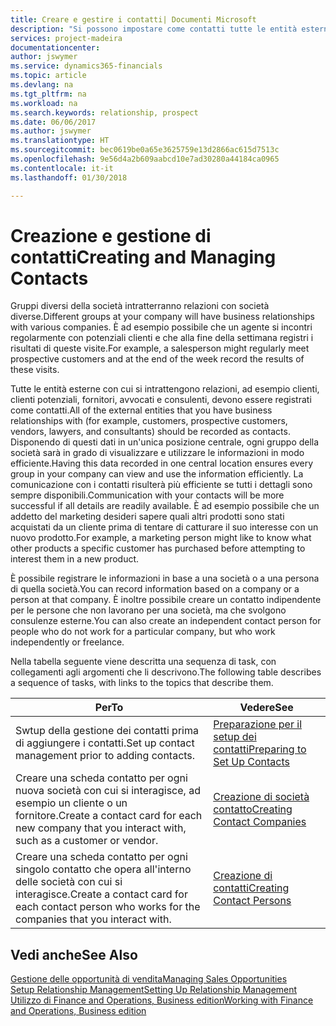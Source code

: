 ```yaml
---
title: Creare e gestire i contatti| Documenti Microsoft
description: "Si possono impostare come contatti tutte le entità esterne con cui si ha una relazione d'affari, ad esempio prospetti, clienti, fornitori e consulenti."
services: project-madeira
documentationcenter: 
author: jswymer
ms.service: dynamics365-financials
ms.topic: article
ms.devlang: na
ms.tgt_pltfrm: na
ms.workload: na
ms.search.keywords: relationship, prospect
ms.date: 06/06/2017
ms.author: jswymer
ms.translationtype: HT
ms.sourcegitcommit: bec0619be0a65e3625759e13d2866ac615d7513c
ms.openlocfilehash: 9e56d4a2b609aabcd10e7ad30280a44184ca0965
ms.contentlocale: it-it
ms.lasthandoff: 01/30/2018

---
```

# <a name="creating-and-managing-contacts"></a><span data-ttu-id="89293-103">Creazione e gestione di contatti</span><span class="sxs-lookup"><span data-stu-id="89293-103">Creating and Managing Contacts</span></span>
<span data-ttu-id="89293-104">Gruppi diversi della società intratterranno relazioni con società diverse.</span><span class="sxs-lookup"><span data-stu-id="89293-104">Different groups at your company will have business relationships with various companies.</span></span> <span data-ttu-id="89293-105">È ad esempio possibile che un agente si incontri regolarmente con potenziali clienti e che alla fine della settimana registri i risultati di queste visite.</span><span class="sxs-lookup"><span data-stu-id="89293-105">For example, a salesperson might regularly meet prospective customers and at the end of the week record the results of these visits.</span></span>

<span data-ttu-id="89293-106">Tutte le entità esterne con cui si intrattengono relazioni, ad esempio clienti, clienti potenziali, fornitori, avvocati e consulenti, devono essere registrati come contatti.</span><span class="sxs-lookup"><span data-stu-id="89293-106">All of the external entities that you have business relationships with (for example, customers, prospective customers, vendors, lawyers, and consultants) should be recorded as contacts.</span></span> <span data-ttu-id="89293-107">Disponendo di questi dati in un'unica posizione centrale, ogni gruppo della società sarà in grado di visualizzare e utilizzare le informazioni in modo efficiente.</span><span class="sxs-lookup"><span data-stu-id="89293-107">Having this data recorded in one central location ensures every group in your company can view and use the information efficiently.</span></span> <span data-ttu-id="89293-108">La comunicazione con i contatti risulterà più efficiente se tutti i dettagli sono sempre disponibili.</span><span class="sxs-lookup"><span data-stu-id="89293-108">Communication with your contacts will be more successful if all details are readily available.</span></span> <span data-ttu-id="89293-109">È ad esempio possibile che un addetto del marketing desideri sapere quali altri prodotti sono stati acquistati da un cliente prima di tentare di catturare il suo interesse con un nuovo prodotto.</span><span class="sxs-lookup"><span data-stu-id="89293-109">For example, a marketing person might like to know what other products a specific customer has purchased before attempting to interest them in a new product.</span></span>

<span data-ttu-id="89293-110">È possibile registrare le informazioni in base a una società o a una persona di quella società.</span><span class="sxs-lookup"><span data-stu-id="89293-110">You can record information based on a company or a person at that company.</span></span> <span data-ttu-id="89293-111">È inoltre possibile creare un contatto indipendente per le persone che non lavorano per una società, ma che svolgono consulenze esterne.</span><span class="sxs-lookup"><span data-stu-id="89293-111">You can also create an independent contact person for people who do not work for a particular company, but who work independently or freelance.</span></span>

<span data-ttu-id="89293-112">Nella tabella seguente viene descritta una sequenza di task, con collegamenti agli argomenti che li descrivono.</span><span class="sxs-lookup"><span data-stu-id="89293-112">The following table describes a sequence of tasks, with links to the topics that describe them.</span></span>

| <span data-ttu-id="89293-113">Per</span><span class="sxs-lookup"><span data-stu-id="89293-113">To</span></span> | <span data-ttu-id="89293-114">Vedere</span><span class="sxs-lookup"><span data-stu-id="89293-114">See</span></span> |
| --- | --- |
| <span data-ttu-id="89293-115">Swtup della gestione dei contatti prima di aggiungere i contatti.</span><span class="sxs-lookup"><span data-stu-id="89293-115">Set up contact management prior to adding contacts.</span></span> |[<span data-ttu-id="89293-116">Preparazione per il setup dei contatti</span><span class="sxs-lookup"><span data-stu-id="89293-116">Preparing to Set Up Contacts</span></span>](marketing-setup-contacts.md) |
| <span data-ttu-id="89293-117">Creare una scheda contatto per ogni nuova società con cui si interagisce, ad esempio un cliente o un fornitore.</span><span class="sxs-lookup"><span data-stu-id="89293-117">Create a contact card for each new company that you interact with, such as a customer or vendor.</span></span> |[<span data-ttu-id="89293-118">Creazione di società contatto</span><span class="sxs-lookup"><span data-stu-id="89293-118">Creating Contact Companies</span></span>](marketing-create-contact-companies.md) |
| <span data-ttu-id="89293-119">Creare una scheda contatto per ogni singolo contatto che opera all'interno delle società con cui si interagisce.</span><span class="sxs-lookup"><span data-stu-id="89293-119">Create a contact card for each contact person who works for the companies that you interact with.</span></span> |[<span data-ttu-id="89293-120">Creazione di contatti</span><span class="sxs-lookup"><span data-stu-id="89293-120">Creating Contact Persons</span></span>](marketing-create-contact-persons.md) |

## <a name="see-also"></a><span data-ttu-id="89293-121">Vedi anche</span><span class="sxs-lookup"><span data-stu-id="89293-121">See Also</span></span>
[<span data-ttu-id="89293-122">Gestione delle opportunità di vendita</span><span class="sxs-lookup"><span data-stu-id="89293-122">Managing Sales Opportunities</span></span>](marketing-manage-sales-opportunities.md)  
[<span data-ttu-id="89293-123">Setup Relationship Management</span><span class="sxs-lookup"><span data-stu-id="89293-123">Setting Up Relationship Management</span></span>](marketing-setup-marketing.md)  
[<span data-ttu-id="89293-124">Utilizzo di Finance and Operations, Business edition</span><span class="sxs-lookup"><span data-stu-id="89293-124">Working with Finance and Operations, Business edition</span></span>](ui-work-product.md)  

